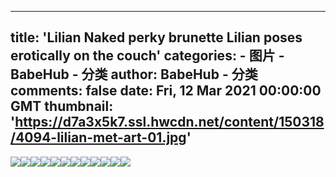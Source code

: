 
---
title: 'Lilian Naked perky brunette Lilian poses erotically on the couch'
categories: 
    - 图片
    - BabeHub - 分类
author: BabeHub - 分类
comments: false
date: Fri, 12 Mar 2021 00:00:00 GMT
thumbnail: 'https://d7a3x5k7.ssl.hwcdn.net/content/150318/4094-lilian-met-art-01.jpg'
---

<div>   
<img src="https://d7a3x5k7.ssl.hwcdn.net/content/150318/4094-lilian-met-art-01.jpg" referrerpolicy="no-referrer"><img src="https://d7a3x5k7.ssl.hwcdn.net/content/150318/4094-lilian-met-art-02.jpg" referrerpolicy="no-referrer"><img src="https://d7a3x5k7.ssl.hwcdn.net/content/150318/4094-lilian-met-art-03.jpg" referrerpolicy="no-referrer"><img src="https://d7a3x5k7.ssl.hwcdn.net/content/150318/4094-lilian-met-art-04.jpg" referrerpolicy="no-referrer"><img src="https://d7a3x5k7.ssl.hwcdn.net/content/150318/4094-lilian-met-art-05.jpg" referrerpolicy="no-referrer"><img src="https://d7a3x5k7.ssl.hwcdn.net/content/150318/4094-lilian-met-art-06.jpg" referrerpolicy="no-referrer"><img src="https://d7a3x5k7.ssl.hwcdn.net/content/150318/4094-lilian-met-art-07.jpg" referrerpolicy="no-referrer"><img src="https://d7a3x5k7.ssl.hwcdn.net/content/150318/4094-lilian-met-art-08.jpg" referrerpolicy="no-referrer"><img src="https://d7a3x5k7.ssl.hwcdn.net/content/150318/4094-lilian-met-art-09.jpg" referrerpolicy="no-referrer"><img src="https://d7a3x5k7.ssl.hwcdn.net/content/150318/4094-lilian-met-art-10.jpg" referrerpolicy="no-referrer"><img src="https://d7a3x5k7.ssl.hwcdn.net/content/150318/4094-lilian-met-art-11.jpg" referrerpolicy="no-referrer"><img src="https://d7a3x5k7.ssl.hwcdn.net/content/150318/4094-lilian-met-art-12.jpg" referrerpolicy="no-referrer">  
</div>
            